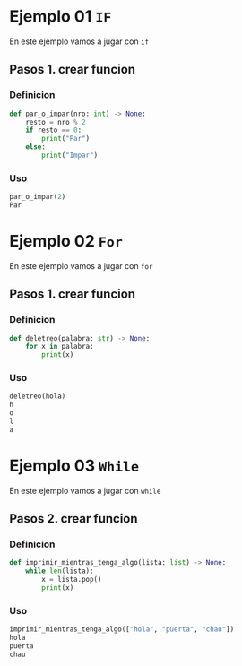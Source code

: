 # Ejemplo 01 `IF`

En este ejemplo vamos a jugar con `if`


## Pasos 1. crear funcion

### Definicion

```python
def par_o_impar(nro: int) -> None:
    resto = nro % 2
    if resto == 0:
        print("Par")
    else:
        print("Impar")
```

### Uso

```python
par_o_impar(2)
Par
```

# Ejemplo 02 `For`

En este ejemplo vamos a jugar con `for`

## Pasos 1. crear funcion

### Definicion

```python
def deletreo(palabra: str) -> None:
    for x in palabra:
        print(x)
```

### Uso

```python
deletreo(hola)
h
o
l
a
```

# Ejemplo 03 `While`

En este ejemplo vamos a jugar con `while`

## Pasos 2. crear funcion

### Definicion

```python
def imprimir_mientras_tenga_algo(lista: list) -> None:
    while len(lista):
        x = lista.pop()
        print(x)
```

### Uso

```python
imprimir_mientras_tenga_algo(["hola", "puerta", "chau"])
hola
puerta
chau
```

